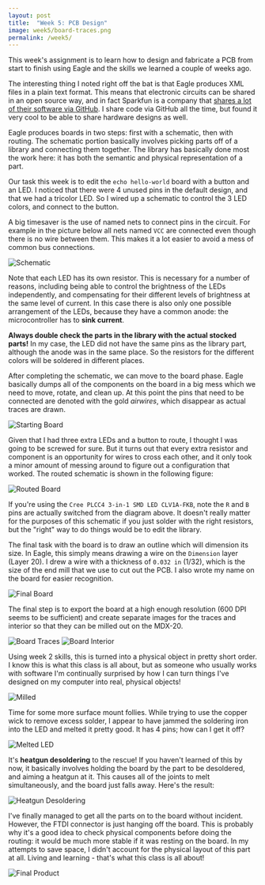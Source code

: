 ```yaml
---
layout: post
title:  "Week 5: PCB Design"
image: week5/board-traces.png
permalink: /week5/
---
```


This week's assignment is to learn how to design and fabricate a PCB
from start to finish using Eagle and the skills we learned a couple of
weeks ago.

The interesting thing I noted right off the bat is that Eagle produces
XML files in a plain text format. This means that electronic circuits
can be shared in an open source way, and in fact Sparkfun is a company
that [shares a lot of their software via
GitHub](https://learn.sparkfun.com/tutorials/using-github-to-share-with-sparkfun). I
share code via GitHub all the time, but found it very cool to be able
to share hardware designs as well.

Eagle produces boards in two steps: first with a schematic, then with
routing. The schematic portion basically involves picking parts off of
a library and connecting them together. The library has basically done
most the work here: it has both the semantic and physical
representation of a part.

Our task this week is to edit the `echo hello-world` board with a
button and an LED. I noticed that there were 4 unused pins in the
default design, and that we had a tricolor LED. So I wired up a
schematic to control the 3 LED colors, and connect to the button.

A big timesaver is the use of named nets to connect pins in the
circuit. For example in the picture below all nets named `VCC` are
connected even though there is no wire between them. This makes it a
lot easier to avoid a mess of common bus connections.

![Schematic](eagle-schematic.png)

Note that each LED has its own resistor. This is necessary for a
number of reasons, including being able to control the brightness of
the LEDs independently, and compensating for their different levels of
brightness at the same level of current. In this case there is also
only one possible arrangement of the LEDs, because they have a common
anode: the microcontroller has to **sink current**.

**Always double check the parts in the library with the actual stocked
parts!** In my case, the LED did not have the same pins as the library
part, although the anode was in the same place. So the resistors for
the different colors will be soldered in different places.

After completing the schematic, we can move to the board phase. Eagle
basically dumps all of the components on the board in a big mess which
we need to move, rotate, and clean up. At this point the pins that
need to be connected are denoted with the gold *airwires*, which
disappear as actual traces are drawn.

![Starting Board](board-start.png)

Given that I had three extra LEDs and a button to route, I thought I
was going to be screwed for sure. But it turns out that every extra
resistor and component is an opportunity for wires to cross each
other, and it only took a minor amount of messing around to figure out
a configuration that worked. The routed schematic is shown in the
following figure:

![Routed Board](eagle-routed.png)

If you're using the `Cree PLCC4 3-in-1 SMD LED CLV1A-FKB`, note the
`R` and `B` pins are actually switched from the diagram above. It
doesn't really matter for the purposes of this schematic if you just
solder with the right resistors, but the "right" way to do things
would be to edit the library.

The final task with the board is to draw an outline which will
dimension its size. In Eagle, this simply means drawing a wire on the
`Dimension` layer (Layer 20). I drew a wire with a thickness of `0.032
in` (1/32), which is the size of the end mill that we use to cut out
the PCB. I also wrote my name on the board for easier recognition.

![Final Board](board.png)

The final step is to export the board at a high enough resolution (600
DPI seems to be sufficient) and create separate images for the traces
and interior so that they can be milled out on the MDX-20.

<img src="board-traces.png" alt="Board Traces" style="max-width: 48%">
<img src="board-interior.png" alt="Board Interior" style="max-width: 48%">

Using week 2 skills, this is turned into a physical object in pretty
short order. I know this is what this class is all about, but as
someone who usually works with software I'm continually surprised by
how I can turn things I've designed on my computer into real, physical
objects!

![Milled](milled.jpg)

Time for some more surface mount follies. While trying to use the
copper wick to remove excess solder, I appear to have jammed the
soldering iron into the LED and melted it pretty good. It has 4 pins;
how can I get it off?

![Melted LED](melted-led.jpg)

It's **heatgun desoldering** to the rescue! If you haven't learned of
this by now, it basically involves holding the board by the part to be
desoldered, and aiming a heatgun at it. This causes all of the joints
to melt simultaneously, and the board just falls away. Here's the
result:

![Heatgun Desoldering](heatgun-desolder.jpg)

I've finally managed to get all the parts on to the board without
incident. However, the FTDI connector is just hanging off the
board. This is probably why it's a good idea to check physical
components before doing the routing: it would be much more stable if
it was resting on the board. In my attempts to save space, I didn't
account for the physical layout of this part at all. Living and
learning - that's what this class is all about!

![Final Product](final.jpg)




